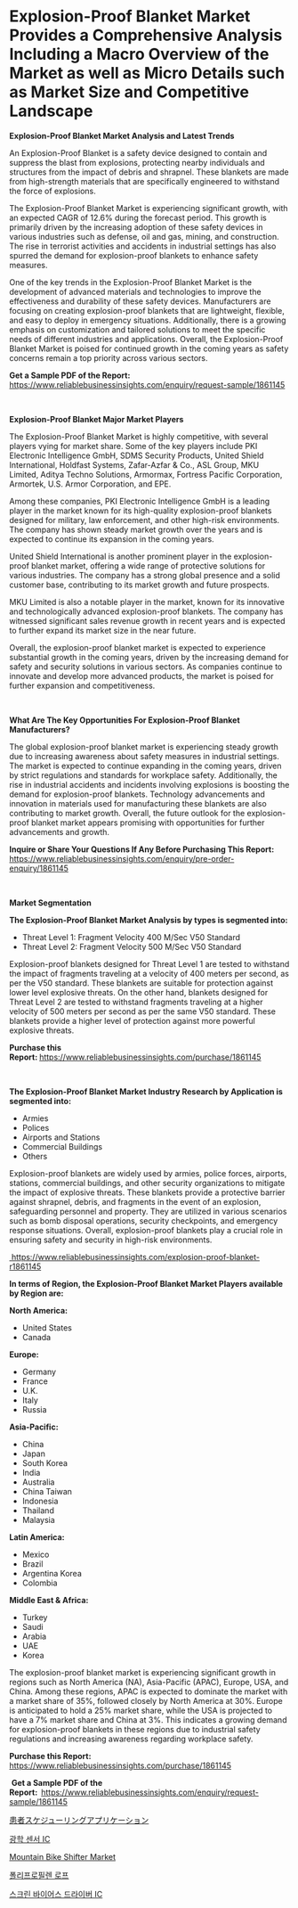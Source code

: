 <p><h1>Explosion-Proof Blanket Market Provides a Comprehensive Analysis Including a Macro Overview of the Market as well as Micro Details such as Market Size and Competitive Landscape</h1></p><p><strong>Explosion-Proof Blanket Market Analysis and Latest Trends</strong></p>
<p><p>An Explosion-Proof Blanket is a safety device designed to contain and suppress the blast from explosions, protecting nearby individuals and structures from the impact of debris and shrapnel. These blankets are made from high-strength materials that are specifically engineered to withstand the force of explosions.</p><p>The Explosion-Proof Blanket Market is experiencing significant growth, with an expected CAGR of 12.6% during the forecast period. This growth is primarily driven by the increasing adoption of these safety devices in various industries such as defense, oil and gas, mining, and construction. The rise in terrorist activities and accidents in industrial settings has also spurred the demand for explosion-proof blankets to enhance safety measures.</p><p>One of the key trends in the Explosion-Proof Blanket Market is the development of advanced materials and technologies to improve the effectiveness and durability of these safety devices. Manufacturers are focusing on creating explosion-proof blankets that are lightweight, flexible, and easy to deploy in emergency situations. Additionally, there is a growing emphasis on customization and tailored solutions to meet the specific needs of different industries and applications. Overall, the Explosion-Proof Blanket Market is poised for continued growth in the coming years as safety concerns remain a top priority across various sectors.</p></p>
<p><strong>Get a Sample PDF of the Report:&nbsp;</strong> <a href="https://www.reliablebusinessinsights.com/enquiry/request-sample/1861145">https://www.reliablebusinessinsights.com/enquiry/request-sample/1861145</a></p>
<p>&nbsp;</p>
<p><strong>Explosion-Proof Blanket Major Market Players</strong></p>
<p><p>The Explosion-Proof Blanket Market is highly competitive, with several players vying for market share. Some of the key players include PKI Electronic Intelligence GmbH, SDMS Security Products, United Shield International, Holdfast Systems, Zafar-Azfar & Co., ASL Group, MKU Limited, Aditya Techno Solutions, Armormax, Fortress Pacific Corporation, Armortek, U.S. Armor Corporation, and EPE.</p><p>Among these companies, PKI Electronic Intelligence GmbH is a leading player in the market known for its high-quality explosion-proof blankets designed for military, law enforcement, and other high-risk environments. The company has shown steady market growth over the years and is expected to continue its expansion in the coming years.</p><p>United Shield International is another prominent player in the explosion-proof blanket market, offering a wide range of protective solutions for various industries. The company has a strong global presence and a solid customer base, contributing to its market growth and future prospects.</p><p>MKU Limited is also a notable player in the market, known for its innovative and technologically advanced explosion-proof blankets. The company has witnessed significant sales revenue growth in recent years and is expected to further expand its market size in the near future.</p><p>Overall, the explosion-proof blanket market is expected to experience substantial growth in the coming years, driven by the increasing demand for safety and security solutions in various sectors. As companies continue to innovate and develop more advanced products, the market is poised for further expansion and competitiveness.</p></p>
<p>&nbsp;</p>
<p><strong>What Are The Key Opportunities For Explosion-Proof Blanket Manufacturers?</strong></p>
<p><p>The global explosion-proof blanket market is experiencing steady growth due to increasing awareness about safety measures in industrial settings. The market is expected to continue expanding in the coming years, driven by strict regulations and standards for workplace safety. Additionally, the rise in industrial accidents and incidents involving explosions is boosting the demand for explosion-proof blankets. Technology advancements and innovation in materials used for manufacturing these blankets are also contributing to market growth. Overall, the future outlook for the explosion-proof blanket market appears promising with opportunities for further advancements and growth.</p></p>
<p><strong>Inquire or Share Your Questions If Any Before Purchasing This Report:</strong> <a href="https://www.reliablebusinessinsights.com/enquiry/pre-order-enquiry/1861145">https://www.reliablebusinessinsights.com/enquiry/pre-order-enquiry/1861145</a></p>
<p>&nbsp;</p>
<p><strong>Market Segmentation</strong></p>
<p><strong>The Explosion-Proof Blanket Market Analysis by types is segmented into:</strong></p>
<p><ul><li>Threat Level 1: Fragment Velocity 400 M/Sec V50 Standard</li><li>Threat Level 2: Fragment Velocity 500 M/Sec V50 Standard</li></ul></p>
<p><p>Explosion-proof blankets designed for Threat Level 1 are tested to withstand the impact of fragments traveling at a velocity of 400 meters per second, as per the V50 standard. These blankets are suitable for protection against lower level explosive threats. On the other hand, blankets designed for Threat Level 2 are tested to withstand fragments traveling at a higher velocity of 500 meters per second as per the same V50 standard. These blankets provide a higher level of protection against more powerful explosive threats.</p></p>
<p><strong>Purchase this Report:&nbsp;</strong><a href="https://www.reliablebusinessinsights.com/purchase/1861145">https://www.reliablebusinessinsights.com/purchase/1861145</a></p>
<p>&nbsp;</p>
<p><strong>The Explosion-Proof Blanket Market Industry Research by Application is segmented into:</strong></p>
<p><ul><li>Armies</li><li>Polices</li><li>Airports and Stations</li><li>Commercial Buildings</li><li>Others</li></ul></p>
<p><p>Explosion-proof blankets are widely used by armies, police forces, airports, stations, commercial buildings, and other security organizations to mitigate the impact of explosive threats. These blankets provide a protective barrier against shrapnel, debris, and fragments in the event of an explosion, safeguarding personnel and property. They are utilized in various scenarios such as bomb disposal operations, security checkpoints, and emergency response situations. Overall, explosion-proof blankets play a crucial role in ensuring safety and security in high-risk environments.</p></p>
<p><a href="https://www.reliablebusinessinsights.com/explosion-proof-blanket-r1861145">&nbsp;https://www.reliablebusinessinsights.com/explosion-proof-blanket-r1861145</a></p>
<p><strong>In terms of Region, the Explosion-Proof Blanket Market Players available by Region are:</strong></p>
<p>
    <p> <strong> North America: </strong>
        <ul>
            <li>United States</li>
            <li>Canada</li>
        </ul>
        </p> 
    <p> <strong> Europe: </strong>
        <ul>
            <li>Germany</li>
            <li>France</li>
            <li>U.K.</li>
            <li>Italy</li>
            <li>Russia</li>
        </ul>
        </p> 
    <p> <strong> Asia-Pacific: </strong>
        <ul>
            <li>China</li>
            <li>Japan</li>
            <li>South Korea</li>
            <li>India</li>
            <li>Australia</li>
            <li>China Taiwan</li>
            <li>Indonesia</li>
            <li>Thailand</li>
            <li>Malaysia</li>
        </ul>
        </p> 
    <p> <strong> Latin America: </strong>
        <ul>
            <li>Mexico</li>
            <li>Brazil</li>
            <li>Argentina Korea</li>
            <li>Colombia</li>
        </ul>
        </p> 
    <p> <strong> Middle East & Africa: </strong>
        <ul>
            <li>Turkey</li>
            <li>Saudi</li>
            <li>Arabia</li>
            <li>UAE</li>
            <li>Korea</li>
        </ul>
    </p>
    </p>
<p><p>The explosion-proof blanket market is experiencing significant growth in regions such as North America (NA), Asia-Pacific (APAC), Europe, USA, and China. Among these regions, APAC is expected to dominate the market with a market share of 35%, followed closely by North America at 30%. Europe is anticipated to hold a 25% market share, while the USA is projected to have a 7% market share and China at 3%. This indicates a growing demand for explosion-proof blankets in these regions due to industrial safety regulations and increasing awareness regarding workplace safety.</p></p>
<p><strong>Purchase this Report: </strong><a href="https://www.reliablebusinessinsights.com/purchase/1861145">https://www.reliablebusinessinsights.com/purchase/1861145</a></p>
<p>&nbsp;<strong>Get a Sample PDF of the Report:&nbsp;&nbsp;</strong><a href="https://www.reliablebusinessinsights.com/enquiry/request-sample/1861145">https://www.reliablebusinessinsights.com/enquiry/request-sample/1861145</a></p>
<p><strong></strong></p>
<p><p><a href="https://github.com/mohamedbakry57/Market-Research-Report-List-4/blob/main/1996965145558.md">患者スケジューリングアプリケーション</a></p><p><a href="https://github.com/FelipeGrrady654556/Market-Research-Report-List-2/blob/main/8808902153982.md">광학 센서 IC</a></p><p><a href="https://github.com/cecuraprangm/Market-Research-Report-List-3/blob/main/mountain-bike-shifter-market.md">Mountain Bike Shifter Market</a></p><p><a href="https://medium.com/@basmakahin54/2024%EB%85%84%EB%B6%80%ED%84%B0-2031%EB%85%84%EA%B9%8C%EC%A7%80%EC%9D%98-%ED%8F%B4%EB%A6%AC%ED%94%84%EB%A1%9C%ED%95%84%EB%A0%8C-%EB%A1%9C%ED%94%84-%EC%8B%9C%EC%9E%A5-%EC%A0%84%EB%A7%9D-%EB%B0%8F-%EC%98%88%EC%B8%A1-57a14413b6db">폴리프로필렌 로프</a></p><p><a href="https://github.com/shade463/Market-Research-Report-List-1/blob/main/5607691153983.md">스크린 바이어스 드라이버 IC</a></p></p>